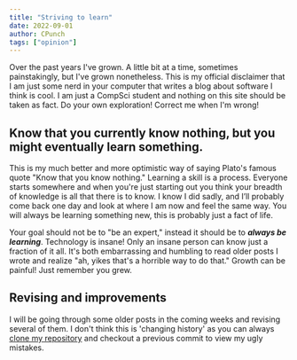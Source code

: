```yaml
---
title: "Striving to learn"
date: 2022-09-01
author: CPunch
tags: ["opinion"]
---
```


Over the past years I've grown. A little bit at a time, sometimes painstakingly, but I've grown nonetheless. This is my official disclaimer that I am just some nerd in your computer that writes a blog about software I think is cool. I am just a CompSci student and nothing on this site should be taken as fact. Do your own exploration! Correct me when I'm wrong!

## Know that you currently know nothing, but you might eventually learn something.
This is my much better and more optimistic way of saying Plato's famous quote "Know that you know nothing." Learning a skill is a process. Everyone starts somewhere and when you're just starting out you think your breadth of knowledge is all that there is to know. I know I did sadly, and I’ll probably come back one day and look at where I am now and feel the same way. You will always be learning something new, this is probably just a fact of life.

Your goal should not be to "be an expert," instead it should be to ***always be learning***. Technology is insane! Only an insane person can know just a fraction of it all. It's both embarrassing and humbling to read older posts I wrote and realize "ah, yikes that's a horrible way to do that." Growth can be painful! Just remember you grew.

## Revising and improvements
I will be going through some older posts in the coming weeks and revising several of them. I don't think this is 'changing history' as you can always [clone my repository](https://github.com/CPunch/openpunk) and checkout a previous commit to view my ugly mistakes.